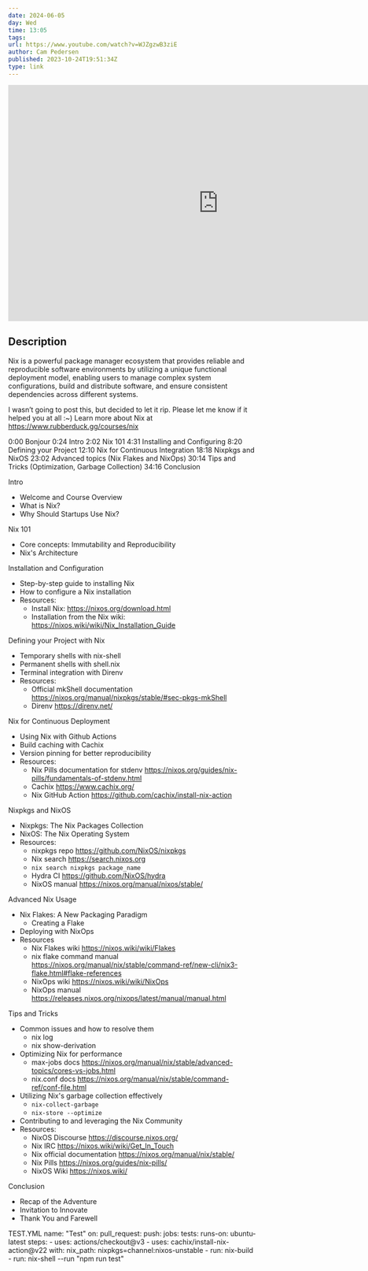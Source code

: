 ```yaml
---
date: 2024-06-05
day: Wed
time: 13:05
tags:
url: https://www.youtube.com/watch?v=WJZgzwB3ziE
author: Cam Pedersen
published: 2023-10-24T19:51:34Z
type: link
---
```



<iframe width="854" height="480" src="https://www.youtube.com/embed/WJZgzwB3ziE" frameborder="0" allowfullscreen></iframe>

## Description
Nix is a powerful package manager ecosystem that provides reliable and reproducible software environments by utilizing a unique functional deployment model, enabling users to manage complex system configurations, build and distribute software, and ensure consistent dependencies across different systems.

I wasn’t going to post this, but decided to let it rip. Please let me know if it helped you at all :~) Learn more about Nix at https://www.rubberduck.gg/courses/nix

0:00 Bonjour
0:24 Intro 
2:02 Nix 101
4:31 Installing and Configuring
8:20 Defining your Project
12:10 Nix for Continuous Integration
18:18 Nixpkgs and NixOS
23:02 Advanced topics (Nix Flakes and NixOps)
30:14 Tips and Tricks (Optimization, Garbage Collection)
34:16 Conclusion

Intro
* Welcome and Course Overview
* What is Nix?
* Why Should Startups Use Nix?

Nix 101
* Core concepts: Immutability and Reproducibility
* Nix's Architecture

Installation and Configuration 
* Step-by-step guide to installing Nix
* How to configure a Nix installation
* Resources:
    * Install Nix: https://nixos.org/download.html
    * Installation from the Nix wiki: https://nixos.wiki/wiki/Nix_Installation_Guide

Defining your Project with Nix
* Temporary shells with nix-shell
* Permanent shells with shell.nix
* Terminal integration with Direnv
* Resources:
    * Official mkShell documentation https://nixos.org/manual/nixpkgs/stable/#sec-pkgs-mkShell
    * Direnv https://direnv.net/

Nix for Continuous Deployment
* Using Nix with Github Actions
* Build caching with Cachix
* Version pinning for better reproducibility
* Resources:
    * Nix Pills documentation for stdenv https://nixos.org/guides/nix-pills/fundamentals-of-stdenv.html
    * Cachix https://www.cachix.org/
    * Nix GitHub Action  https://github.com/cachix/install-nix-action

Nixpkgs and NixOS

* Nixpkgs: The Nix Packages Collection
* NixOS: The Nix Operating System
* Resources:
    * nixpkgs repo https://github.com/NixOS/nixpkgs
    * Nix search https://search.nixos.org
    * `nix search nixpkgs package_name`
    * Hydra CI https://github.com/NixOS/hydra
    * NixOS manual https://nixos.org/manual/nixos/stable/

Advanced Nix Usage

* Nix Flakes: A New Packaging Paradigm
    * Creating a Flake
* Deploying with NixOps
* Resources
    * Nix Flakes wiki https://nixos.wiki/wiki/Flakes
    * nix flake command manual https://nixos.org/manual/nix/stable/command-ref/new-cli/nix3-flake.html#flake-references
    * NixOps wiki https://nixos.wiki/wiki/NixOps
    * NixOps manual https://releases.nixos.org/nixops/latest/manual/manual.html

Tips and Tricks

* Common issues and how to resolve them
    * nix log
    * nix show-derivation
* Optimizing Nix for performance
    * max-jobs docs https://nixos.org/manual/nix/stable/advanced-topics/cores-vs-jobs.html
    * nix.conf docs https://nixos.org/manual/nix/stable/command-ref/conf-file.html
* Utilizing Nix's garbage collection effectively
    * `nix-collect-garbage`
    * `nix-store --optimize`
* Contributing to and leveraging the Nix Community
* Resources:
    * NixOS Discourse https://discourse.nixos.org/
    * Nix IRC https://nixos.wiki/wiki/Get_In_Touch
    * Nix official documentation https://nixos.org/manual/nix/stable/
    * Nix Pills https://nixos.org/guides/nix-pills/
    * NixOS Wiki https://nixos.wiki/

Conclusion

* Recap of the Adventure
* Invitation to Innovate
* Thank You and Farewell

TEST.YML
name: "Test"
on:
  pull_request:
  push:
jobs:
  tests:
    runs-on: ubuntu-latest
    steps:
      - uses: actions/checkout@v3
      - uses: cachix/install-nix-action@v22
        with:
          nix_path: nixpkgs=channel:nixos-unstable
      - run: nix-build
      - run: nix-shell --run "npm run test"
